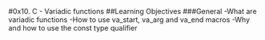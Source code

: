 #0x10. C - Variadic functions
##Learning Objectives
###General
-What are variadic functions
-How to use va_start, va_arg and va_end macros
-Why and how to use the const type qualifier
